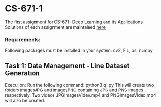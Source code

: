 # CS-671-1
The first assignment for CS-671 : Deep Learning and its Applications.
Solutions of each assignment are maintained [here](https://akhileshdevrari.github.io/CS-671/)

### Requirements: 
Following packages must be installed in your system:
cv2, PIL, os, numpy

## Task 1: Data Management - Line Dataset Generation
Execution: Run the following command:
python3 q1.py
This will create two folders imagesJPG and imagesPNG containing JPG and PNG images respectively. Two videos JPGImagesVideo.mp4 and PNGImagesVideo.mp4 will also be created.
